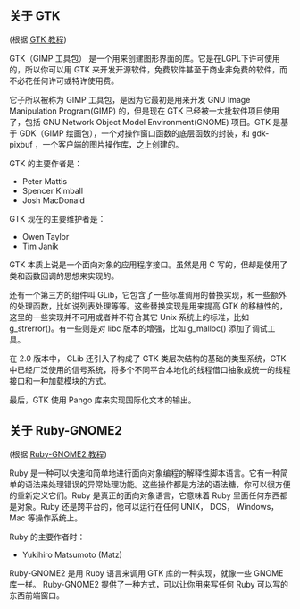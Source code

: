 ## 关于 GTK

(根据 [GTK 教程]())

GTK（GIMP 工具包） 是一个用来创建图形界面的库。它是在LGPL下许可使用的，所以你可以用 GTK 来开发开源软件，免费软件甚至于商业非免费的软件，而不必花任何许可或特许使用费。

它子所以被称为 GIMP 工具包，是因为它最初是用来开发 GNU Image Manipulation Program(GIMP) 的，但是现在 GTK 已经被一大批软件项目使用了，包括 GNU Network Object Model Environment(GNOME) 项目。GTK 是基于 GDK（GIMP 绘画包），一个对操作窗口函数的底层函数的封装，和 gdk-pixbuf ，一个客户端的图片操作库，之上创建的。

GTK 的主要作者是：

+ Peter Mattis
+ Spencer Kimball
+ Josh MacDonald

GTK 现在的主要维护者是：

+ Owen Taylor
+ Tim Janik

GTK 本质上说是一个面向对象的应用程序接口。虽然是用 C 写的，但却是使用了类和函数回调的思想来实现的。

还有一个第三方的组件叫 GLib，它包含了一些标准调用的替换实现，和一些额外的处理函数，比如说列表处理等等。这些替换实现是用来提高 GTK 的移植性的，这里的一些实现并不可用或者并不符合其它 Unix 系统上的标准，比如 g_strerror()。有一些则是对 libc 版本的增强，比如 g_malloc() 添加了调试工具。

在 2.0 版本中， GLib 还引入了构成了 GTK 类层次结构的基础的类型系统，GTK 中已经广泛使用的信号系统，将多个不同平台本地化的线程借口抽象成统一的线程接口和一种加载模块的方式。

最后，GTK 使用 Pango 库来实现国际化文本的输出。

## 关于 Ruby-GNOME2

(根据 [Ruby-GNOME2 教程]())

Ruby 是一种可以快速和简单地进行面向对象编程的解释性脚本语言。它有一种简单的语法来处理错误的异常处理功能。这些操作都是方法的语法糖，你可以很方便的重新定义它们。Ruby 是真正的面向对象语言，它意味着 Ruby 里面任何东西都是对象。Ruby 还是跨平台的，他可以运行在任何 UNIX， DOS， Windows，Mac 等操作系统上。

Ruby 的主要作者时：

+ Yukihiro Matsumoto (Matz)

Ruby-GNOME2 是用 Ruby 语言来调用 GTK 库的一种实现，就像一些 GNOME 库一样。 Ruby-GNOME2 提供了一种方式，可以让你用来写任何 Ruby 可以写的东西前端窗口。

